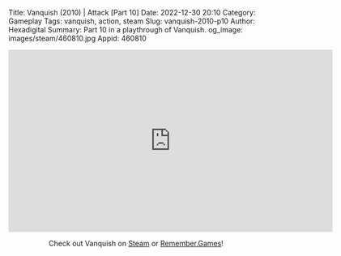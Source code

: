 Title: Vanquish (2010) | Attack [Part 10]
Date: 2022-12-30 20:10
Category: Gameplay
Tags: vanquish,  action, steam
Slug: vanquish-2010-p10
Author: Hexadigital
Summary: Part 10 in a playthrough of Vanquish.
og_image: images/steam/460810.jpg
Appid: 460810

<center><iframe src="https://www.youtube.com/embed/qeb02c2lqDA?feature=oembed" allow="accelerometer; autoplay; encrypted-media; gyroscope; picture-in-picture" width="640" height="360" frameborder="0"></iframe>

Check out Vanquish on [Steam](https://store.steampowered.com/app/460810/?curator_clanid=34633900) or [Remember.Games](https://remember.games/game/5442/vanquish/)!</center>